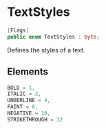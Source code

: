 ﻿# TextStyles

```C#
[Flags]
public enum TextStyles : byte;
```

Defines the styles of a text.

## Elements
```C#
BOLD = 1,
ITALIC = 2,
UNDERLINE = 4,
FAINT = 8,
NEGATIVE = 16,
STRIKETHROUGH = 32
```